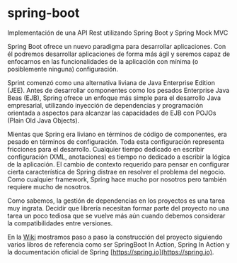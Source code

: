 # spring-boot
Implementación de una API Rest utilizando Spring Boot y Spring Mock MVC

Spring Boot ofrece un nuevo paradigma para desarrollar aplicaciones. Con él podremos desarrollar aplicaciones de forma más ágil y seremos capaz de enfocarnos en las funcionalidades de la aplicación con mínima (o posiblemente ninguna) configuración.

Sprint comenzó como una alternativa liviana de Java Enterprise Edition (JEE). Antes de desarrollar componentes como los pesados Enterprise Java Beas (EJB), Spring ofrece un enfoque más simple para el desarrollo Java empresarial, utilizando inyección de dependencias y programación orientada a aspectos para alcanzar las capacidades de EJB con POJOs (Plain Old Java Objects).

Mientas que Spring era liviano en términos de código de componentes, era pesado en términos de configuración. Toda esta configuración representa fricciones para el desarrollo. Cualquier tiempo dedicado en escribir configuración (XML, anotaciones) es tiempo no dedicado a escribir la lógica de la aplicación. El cambio de contexto requerido para pensar en configurar cierta característica de Spring distrae en resolver el problema del negocio. Como cualquier framework, Spring hace mucho por nosotros pero también requiere mucho de nosotros.

Como sabemos, la gestión de dependencias en los proyectos es una tarea muy ingrata. Decidir que librería necesitan formar parte del proyecto no una tarea un poco tediosa que se vuelve más aún cuando debemos considerar la compatibilidades entre versiones.

En la [Wiki](https://github.com/lstabile/spring-boot/wiki) mostramos paso a paso la construcción del proyecto siguiendo varios libros de referencia como ser SpringBoot In Action, Spring In Action y la documentación oficial de Spring [https://spring.io](https://spring.io).

